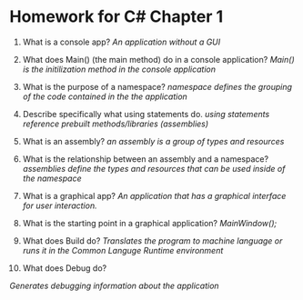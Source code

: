 # Homework for C# Chapter 1 

1. What is a console app?
*An application without a GUI*

2. What does Main() (the main method) do in a console application?
*Main() is the initilization method in the console application*

3. What is the purpose of a namespace?
*namespace defines the grouping of the code contained in the the application*

4. Describe specifically what using statements do.
*using statements reference prebuilt methods/libraries (assemblies)*

5. What is an assembly?
*an assembly is a group of types and resources*

6. What is the relationship between an assembly and a namespace?
*assemblies define the types and resources that can be used inside of the namespace*

7. What is a graphical app?
*An application that has a graphical interface for user interaction.*

8. What is the starting point in a graphical application?
*MainWindow();*

9. What does Build do?
*Translates the program to machine language or runs it in the Common Languge Runtime environment*

10. What does Debug do?
*Generates debugging information about the application*